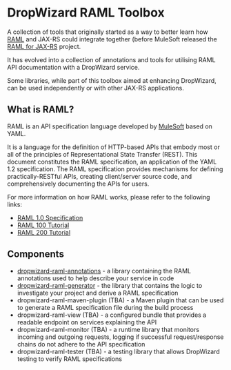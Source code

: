 # DropWizard RAML Toolbox

A collection of tools that originally started as a way to better learn how [RAML](https://raml.org) and JAX-RS could integrate together (before MuleSoft released the [RAML for JAX-RS](https://github.com/mulesoft-labs/raml-for-jax-rs) project.

It has evolved into a collection of annotations and tools for utilising RAML API documentation with a DropWizard service.

Some libraries, while part of this toolbox aimed at enhancing DropWizard, can be used independently or with other JAX-RS applications.

## What is RAML?

RAML is an API specification language developed by [MuleSoft](https://www.mulesoft.com/) based on YAML.  

It is a language for the definition of HTTP-based APIs that embody most or all of the principles of Representational State Transfer (REST). This document constitutes the RAML specification, an application of the YAML 1.2 specification. The RAML specification provides mechanisms for defining practically-RESTful APIs, creating client/server source code, and comprehensively documenting the APIs for users.

For more information on how RAML works, please refer to the following links:

+ [RAML 1.0 Specification](https://github.com/raml-org/raml-spec/blob/master/versions/raml-10/raml-10.md/)
+ [RAML 100 Tutorial](https://raml.org/developers/raml-100-tutorial)
+ [RAML 200 Tutorial](https://raml.org/developers/raml-200-tutorial)

## Components

+ [dropwizard-raml-annotations](./dropwizard-raml-annotations) - a library containing the RAML annotations used to help describe your service in code
+ [dropwizard-raml-generator](./dropwizard-raml-generator) - the library that contains the logic to investigate your project and derive a RAML specification
+ dropwizard-raml-maven-plugin (TBA) - a Maven plugin that can be used to generate a RAML specification file during the build process
+ dropwizard-raml-view (TBA) - a configured bundle that provides a readable endpoint on services explaining the API
+ dropwizard-raml-monitor (TBA) - a runtime library that monitors incoming and outgoing requests, logging if successful request/response chains do not adhere to the API specification
+ dropwizard-raml-tester (TBA) - a testing library that allows DropWizard testing to verify RAML specifications